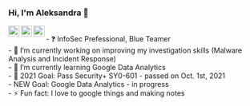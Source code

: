 ### Hi, I'm Aleksandra 👋
[<img align="left" alt="codeSTACKr | Twitter" width="22px" src="https://cdn.jsdelivr.net/npm/simple-icons@v3/icons/twitter.svg" />](https://twitter.com/bathelta)
[<img align="left" alt="codeSTACKr | LinkedIn" width="22px" src="https://cdn.jsdelivr.net/npm/simple-icons@v3/icons/linkedin.svg" />](https://www.linkedin.com/in/abathelt/)
[<img align="left" alt="codeSTACKr | Instagram" width="22px" src="https://cdn.jsdelivr.net/npm/simple-icons@v3/icons/instagram.svg" />](https://www.instagram.com/aleks.secure/)

<br>
- ❓ InfoSec Prefessional, Blue Teamer<br>
- 🔭 I’m currently working on improving my investigation skills (Malware Analysis and Incident Response)<br>
- 🌱 I’m currently learning Google Data Analytics<br>
- 🥅 2021 Goal: Pass Security+ SY0-601 - passed on Oct. 1st, 2021 <br>
-     NEW Goal: Google Data Analytics - in progress <br>
- ⚡ Fun fact: I love to google things and making notes<br>

<!--
**abathelt/abathelt** is a ✨ _special_ ✨ repository because its `README.md` (this file) appears on your GitHub profile.
<img align="left" src="https://media.giphy.com/media/AsguuuUg8M1qzkk5Ii/giphy.gif"/> 
I love connecting with people from around the world, so if you want to be my friend, feel free to reach out and introduce yourself (don’t just say hi, tell me about yourself) 

Here are some ideas to get you started:

- 🔭 I’m currently working on ...
- 🌱 I’m currently learning ...
- 👯 I’m looking to collaborate on ...
- 🤔 I’m looking for help with ...
- 💬 Ask me about ...
- 📫 How to reach me: ...
- 😄 Pronouns: ...
- ⚡ Fun fact: ...
-->
